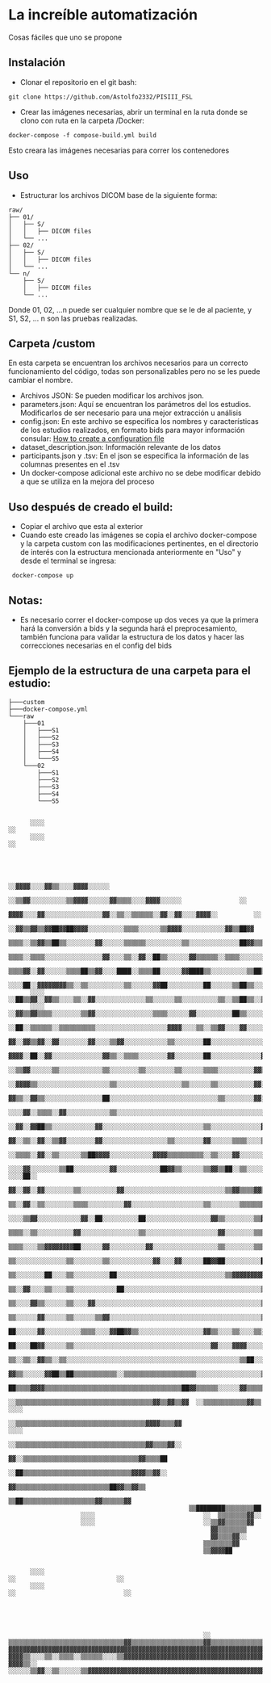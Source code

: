 # La increíble automatización    
Cosas fáciles que uno se propone
## Instalación
- Clonar el repositorio en el git bash:
```
git clone https://github.com/Astolfo2332/PISIII_FSL
```
- Crear las imágenes necesarias, abrir un terminal en la ruta donde se clono con ruta en la carpeta /Docker:
```
docker-compose -f compose-build.yml build
```
Esto creara las imágenes necesarias para correr los contenedores
## Uso
- Estructurar los archivos DICOM base de la siguiente forma: 
```
raw/
├── 01/
│   ├── S/
│   │   ├── DICOM files
│   └── ...
├── 02/
│   ├── S/
│   │   ├── DICOM files
│   └── ...
└── n/
    ├── S/
    │   ├── DICOM files
    └── ...
```
Donde 01, 02, ...n puede ser cualquier nombre que se le de al paciente, y S1, S2, ... n son las pruebas realizadas.
## Carpeta /custom 
En esta carpeta se encuentran los archivos necesarios para un correcto funcionamiento del código, todas son personalizables pero no se les puede cambiar el nombre.

- Archivos JSON:
Se pueden modificar los archivos json.
- parameters.json:
Aquí se encuentran los parámetros del los estudios. Modificarlos de ser necesario para una mejor extracción u análisis
- config.json:
En este archivo se especifica los nombres y características de los estudios realizados, en formato bids para mayor información consular: [How to create a configuration file](https://unfmontreal.github.io/Dcm2Bids/docs/how-to/create-config-file/)
- dataset_description.json:
Información relevante de los datos
- participants.json y .tsv:
En el json se especifica la información de las columnas presentes en el .tsv
- Un docker-compose adicional este archivo no se debe modificar debido a que se utiliza en la mejora del proceso
## Uso después de creado el build:
- Copiar el archivo que esta al exterior 
- Cuando este creado las imágenes se copia el archivo docker-compose y la carpeta custom con las modificaciones pertinentes, en el directorio de interés con la estructura mencionada anteriormente en "Uso" y desde el terminal se ingresa:

```
 docker-compose up
``` 
## Notas:

- Es necesario correr el docker-compose up dos veces ya que la primera hará la conversión a bids y la segunda hará el preprocesamiento, también funciona para validar la estructura de los datos y hacer las correcciones necesarias en el config del bids 
## Ejemplo de la estructura de una carpeta para el estudio: 

```
├───custom
├───docker-compose.yml
└───raw
    ├───01
    │   ├───S1
    │   ├───S2
    │   ├───S3
    │   ├───S4
    │   └───S5
    └───02
        ├───S1
        ├───S2
        ├───S3
        ├───S4
        └───S5
```

##
```
      ░░░░                                                                                            ░░                                      
      ░░░░                                                                                            ░░                                      
                                                                                                                                              
                                                                                                                                              
                                                                                                                                              
                                                                                                                                              
                                                              ░░▓▓▓▓░░░░▓▓▒▒░░░░▓▓▓▓░░░░░░                                                    
                                                      ░░▒▒▓▓░░░░░░░░░░▒▒▓▓▓▓░░░░░░▓▓▒▒▒▒░░░░▓▓▓▓░░░░░░                ░░                      
                                                  ▓▓▓▓░░░░▓▓░░░░░░░░░░░░░░░░▓▓░░▒▒░░▒▒▒▒▒▒░░▓▓░░▓▓░░░░▓▓▓▓░░          ░░                      
                                            ░░▓▓▒▒▓▓▒▒▓▓██▓▓██▓▓▓▓░░░░░░░░░░▒▒▒▒░░░░░░▒▒▓▓▓▓░░░░░░░░░░░░▓▓▒▒██▓▓                              
                                          ▒▒▒▒░░▒▒▓▓▒▒██▒▒░░░░░░░░▓▓░░░░░░▒▒▒▒▒▒░░░░░░░░░░▒▒░░░░░░░░░░░░░░██▓▓▒▒▒▒▒▒                          
                                        ▒▒▒▒░░▒▒▒▒░░░░░░░░░░░░░░░░▓▓░░░░▒▒░░▓▓░░██▒▒░░░░░░▓▓▒▒▒▒▒▒░░▒▒▒▒░░░░░░░░▓▓▒▒▒▒                        
                                      ▒▒▒▒▓▓░░▓▓░░░░░░▒▒▒▒██▒▒▓▓░░░░████░░▒▒▒▒██░░░░░░▓▓████▒▒░░░░░░░░░░▒▒██▒▒░░░░██▒▒▓▓▒▒                    
                                    ░░░░██░░▓▓▓▓▓▓▓▓▒▒░░▒▒░░░░░░░░░░▒▒░░░░░░▓▓██░░░░░░░░░░██░░░░░░▒▒██▒▒░░░░░░░░░░░░░░░░▒▒▓▓                  
      ░░░░                      ░░██▒▒▓▓░░▓▓▒▒░░░░▒▒░░▓▓░░░░░░░░░░░░░░▒▒░░░░░░▒▒░░░░░░░░░░▒▒░░▒▒██▒▒░░▒▒░░░░░░▓▓▒▒▒▒▒▒░░▓▓░░▓▓                
      ░░░░                    ░░▓▓▒▒▓▓▒▒▒▒░░░░░░░░▒▒▓▓░░░░░░░░░░░░░░░░▒▒▒▒░░░░░░▓▓░░░░░░░░░░██▒▒░░░░░░▒▒░░░░░░░░░░░░▒▒▒▒░░▓▓▒▒▓▓              
                            ░░██░░▒▒▒▒▒▒░░▒▒▒▒▒▒▒▒▒▒░░░░░░░░░░░░░░░░░░░░▓▓▓▓░░░░▒▒░░▒▒▓▓░░░░▓▓░░░░░░░░▒▒░░░░░░░░░░░░░░▓▓░░▓▓▒▒▒▒▒▒            
                            ▓▓░░▓▓▒▒▓▓░░▓▓░░░░░░░░▓▓░░░░▒▒▓▓░░░░░░░░░░░░▒▒░░░░░░░░██░░░░░░░░░░░░░░░░▒▒░░░░░░░░░░░░░░░░░░░░░░░░░░██            
                            ▓▓▓▓░░██░░▓▓░░░░░░░░░░░░░░▓▓▒▒░░▒▒▒▒░░░░░░░░▓▓░░░░░░░░██░░░░░░░░░░░░░░▓▓▒▒▒▒░░░░░░▒▒▓▓░░░░░░░░░░░░░░░░▓▓          
                          ░░▒▒▓▓░░░░░░▒▒░░░░░░░░░░░░▒▒░░░░░░░░▒▒░░░░░░░░▒▒░░░░░░▒▒▒▒░░░░░░░░░░▓▓▒▒░░░░▒▒▓▓░░▓▓░░░░░░░░░░▓▓▓▓░░░░░░▒▒░░        
                        ░░▓▓▓▓▒▒░░░░░░░░░░░░░░░░░░░░▒▒░░░░░░░░░░░░░░░░░░▒▒░░░░░░▒▒░░░░░░░░░░▓▓░░░░░░░░░░░░██░░░░░░░░░░░░▓▓░░░░▓▓▒▒░░▓▓        
                        ▓▓▒▒░░▓▓▒▒░░░░░░░░░░░░░░░░██░░░░░░░░░░░░░░░░░░░░░░░░░░░░░░▒▒░░░░░░░░▓▓░░░░▒▒▒▒░░░░░░▒▒░░░░░░░░░░▓▓░░░░░░▒▒▒▒▒▒        
                      ░░░░▓▓░░▒▒▒▒░░▓▓░░░░░░░░░░░░▒▒░░░░░░░░░░░░░░░░░░░░░░░░░░░░░░░░░░░░░░░░░░░░░░▓▓░░░░░░░░▓▓░░░░░░░░░░░░░░░░░░░░▒▒░░░░      
                    ░░▓▓░░▓▓██▒▒░░░░░░░░░░░░▓▓░░░░░░░░░░░░░░░░░░░░░░░░░░░░▒▒░░░░░░░░░░░░░░▓▓░░░░░░░░░░░░░░░░░░▓▓██░░░░░░░░░░░░░░░░▒▒░░        
                    ▓▓░░▒▒░░▓▓░░▒▒▓▓░░░░░░░░▓▓░░░░░░░░░░░░░░░░░░▒▒░░░░░░░░▓▓░░░░░░▒▒▒▒░░░░▒▒░░░░░░░░░░░░░░░░░░░░░░░░░░░░░░░░░░░░░░▓▓░░░░      
                    ░░▒▒▒▒░░▓▓░░▒▒░░░░░░▒▒██▓▓▓▓░░░░░░░░░░░░▓▓▓▓▒▒▒▒▒▒▒▒▒▒░░▒▒░░░░▓▓░░░░░░░░░░░░░░░░░░░░░░░░░░░░░░░░░░▓▓▒▒░░░░▓▓▓▓▒▒░░        
                  ░░░░▓▓░░░░░░░░▒▒██░░░░░░░░░░▓▓░░░░░░░░░░░░██▓▓▒▒░░░░░░▒▒▓▓▒▒██░░▒▒░░░░░░░░░░░░██░░░░░░░░░░░░▒▒▓▓░░░░▒▒░░░░▓▓  ░░░░██░░      
                  ▓▓░░▓▓░░▓▓░░░░░░░░▒▒░░░░░░░░░░▓▓░░░░░░░░░░░░░░░░░░░░░░░░░░░░▒▒▓▓▒▒▒▒▓▓▒▒░░░░░░▓▓░░░░░░░░▒▒▓▓░░░░░░░░░░░░░░░░▓▓░░▒▒██        
                  ▒▒░░▓▓░░▒▒░░░░░░░░▒▒▒▒░░░░░░░░░░▓▓░░░░░░░░░░░░░░░░░░░░▒▒░░░░░░░░▒▒▒▒▒▒▒▒██▒▒▒▒██░░░░░░▒▒▓▓░░░░░░░░░░▓▓░░░░░░██░░▒▒▒▒        
                ░░░░▒▒▓▓░░░░░░░░░░░░▓▓░░██░░░░░░░░░░██░░░░░░░░░░░░░░░░░░▓▓▒▒░░░░░░░░▒▒▓▓░░░░░░░░░░▓▓▒▒░░▓▓░░░░░░░░░░░░▓▓░░░░░░▒▒▒▒▓▓▒▒        
                ▒▒▒▒░░▒▒░░░░░░░░░░▓▓░░░░░░░░░░░░░░░░▒▒░░░░░░░░░░░░░░░░░░░░▓▓░░░░░░░░▒▒▒▒░░░░░░░░░░░░▒▒▒▒░░░░░░░░░░░░░░▓▓░░░░▓▓░░▓▓▓▓░░        
                ▒▒▒▒░░░░▒▒▓▓▓▓▓▓▓▓██░░░░░░▓▓░░░░░░░░░░▓▓░░░░░░░░░░░░░░░░░░▒▒░░░░░░░░▒▒▒▒░░░░░░░░░░░░░░▓▓░░░░░░░░░░░░▒▒▒▒░░▓▓▓▓▓▓░░░░          
                ▒▒░░░░░░░░░░░░░░▒▒░░░░░░░░▒▒░░░░░░░░░░░░▓▓░░░░▓▓░░░░░░██▓▓██░░░░░░░░░░██░░░░░░░░░░░░░░░░▓▓▒▒░░░░░░▓▓░░░░▒▒▓▓░░░░░░██          
                ▒▒░░░░░░░░██░░░░▒▒░░░░░░░░░░██░░░░░░░░░░░░░░░░░░░░░░░░░░░░░░▒▒▓▓▓▓▓▓▓▓▓▓░░░░░░░░░░░░░░░░░░▒▒▒▒▒▒▓▓▒▒░░░░░░░░▓▓░░▓▓            
                ▒▒░░▓▓░░░░▒▒░░░░▒▒░░░░░░░░░░░░██░░░░░░░░░░░░░░░░░░░░░░░░░░░░░░░░░░░░░░▒▒▓▓░░░░░░▓▓▓▓▒▒░░░░░░▒▒▒▒░░░░░░░░░░░░░░▓▓              
                ▒▒░░░░▓▓▒▒░░░░░░▒▒░░░░▓▓░░░░░░░░░░░░░░░░░░░░░░░░░░░░░░░░░░░░░░░░░░░░░░▒▒░░░░░░░░░░░░░░░░░░░░░░▒▒░░░░░░░░▒▒▓▓▒▒                
                ▒▒░░░░░░▓▓░░░░░░▒▒░░░░░░▒▒▓▓░░░░░░░░░░░░░░░░░░░░░░░░░░░░░░░░░░░░░░░░░░▒▒░░░░░░░░▓▓░░░░░░░░░░░░████▓▓▓▓▓▓                      
                  ██░░░░░░▓▓░░░░░░░░░░▒▒▒▒░░░░▓▓██▓▓▒▒░░░░░░░░░░░░░░░░░░▓▓▒▒░░░░▒▒░░░░▒▒░░░░░░░░██░░░░░░░░░░▒▒░░                              
                    ██░░░░██▓▓░░░░░░▒▒░░░░░░░░░░░░░░░░░░░░░░░░░░░░░░░░░░░░░░▓▓░░░░▓▓▓▓░░░░░░░░░░▓▓▒▒░░░░░░░░▓▓                                
                    ▒▒░░▒▒░░▓▓▒▒░░▒▒░░░░░░░░░░░░░░░░░░░░░░░░░░░░░░░░░░░░░░░░░░░░░░░░▒▒██░░░░░░░░▒▒░░░░░░░░▒▒▒▒                                
                      ▓▓▒▒░░░░░░▓▓██▒▒██▒▒▒▒▒▒▒▒▒▒▒▒░░▒▒▒▒▒▒▒▒▒▒▒▒▒▒▒▒▒▒▒▒░░░░░░░░░░░░░░░░░░▒▒▓▓░░░░░░░░▓▓▓▓                                  
                        ██▒▒▒▒▓▓▓▓▒▒▒▒▒▒▒▒▒▒▒▒▒▒▒▒▒▒▒▒▒▒▒▒▒▒▒▒▒▒▒▒▒▒▒▒▒▒██▓▓▒▒▒▒▒▒░░░░░░▓▓▒▒▒▒▒▒▒▒▒▒████▒▒                                    
                              ░░▒▒▒▒▒▒▒▒▒▒▒▒▒▒▒▒▒▒▒▒▒▒▒▒▒▒▒▒▒▒▒▒▒▒▒▒▒▒▓▓▒▒▓▓▒▒▓▓  ░░▒▒▒▒▒▒▒▒▒▒▒▒▓▓▒▒                                  ░░░░    
                              ░░▒▒▒▒▒▒▒▒▒▒▒▒▒▒▒▒▒▒▒▒▒▒▒▒▒▒▒▒▒▒▒▒▒▒▒▒▓▓▓▓▒▒▒▒▓▓                                                        ░░░░    
                              ░░▒▒▒▒▒▒▒▒▒▒▒▒▒▒▒▒▒▒▒▒▒▒▒▒▒▒▒▒▒▒▒▒▒▒▒▒▓▓▒▒▒▒▓▓░░                                                                
                                ▓▓░░▒▒▒▒▒▒▒▒▒▒▒▒▒▒▒▒▒▒▒▒▒▒▒▒▒▒▒▒▒▒▒▒▓▓▒▒▒▒██                                                                  
                                ░░██▒▒▒▒▒▒▒▒▒▒▒▒▒▒▒▒▒▒▒▒▒▒▒▒▒▒▒▒▒▒▓▓▓▓▒▒▓▓░░                                                                  
                                    ▓▓▒▒▒▒▒▒▒▒▒▒▒▒▒▒▒▒▒▒▒▒▒▒▒▒▒▒██▓▓▒▒▓▓▒▒                                                                    
                                      ▒▒██▒▒▒▒▒▒▒▒▒▒▒▒▒▒▒▒▒▒▒▒▓▓▒▒▒▒▒▒▓▓                                                                      
                                                  ▒▒████████▒▒▒▒▒▒▒▒██                                                                        
                    ░░░░                              ░░  ▒▒▒▒▒▒▒▒▓▓░░                                                                        
                    ░░░░                              ░░▒▒▓▓▒▒▒▒▒▒▓▓                                                                          
                                                        ▓▓▒▒▒▒▒▒▒▒                                                                            
                                                        ▓▓▒▒▒▒▓▓░░                                                                            
                                                      ▒▒▒▒▒▒▒▒▓▓                                                                              
                                                      ▒▒▓▓▓▓██                                                                                
                                                                                                                                              
                                                                                                                                              
      ░░░░                                                              ░░                            ░░                                      
      ░░░░                                                            ░░                              ░░                                      
                                                                                                                                              
                                                                                                                                              
                                                                                                                                              
                                                                                                                                              
                                                                                                                                              
                                                      ░░                                                                                      
▒▒▒▒▒▒▒▒▒▒▒▒▒▒▒▒▒▒▒▒▒▒▒▒▒▒▒▒▒▒▒▒▓▓▒▒▒▒▒▒▒▒▒▒▒▒▒▒▒▒▒▒▒▒▓▓▒▒▒▒▒▒▒▒▒▒▒▒▒▒▒▒▒▒▒▒▒▒▒▒▒▒▒▒▒▒▒▒▒▒▒▒▒▒▒▒▒▒▒▒▒▒▒▒▒▒▒▒▒▒▒▒▒▒▒▒▒▒▒▒▒▒▒▒▒▒▒▒▒▒▒▒▒▒▒▒▒▒▒▒▒▒
▓▓▓▓▓▓▓▓▓▓▓▓▓▓▓▓▓▓▓▓▓▓▓▓▓▓▓▓▓▓▓▓▓▓▓▓▓▓▓▓▓▓▓▓▓▓▓▓▓▓▓▓▓▓▓▓▓▓▓▓▓▓▓▓▓▓▓▓▓▓▓▓▓▓▓▓▓▓▓▓▓▓▓▓▓▓▓▓▓▓▓▓▓▓▓▓▓▓▓▓▓▓▓▓▓▓▓▓▓▓▓▓▓▓▓▓▓▓▓▓▓▓▓▓▓▓▓▓▓▓▓▓▓▓▓▓▓▓▓▓▓▓
▓▓▓▓▒▒░░░░▒▒░░▒▒▒▒░░▒▒▒▒▒▒░░░░▒▒▓▓▓▓▓▓▓▓▓▓▓▓▓▓▓▓▓▓▓▓▓▓▓▓▓▓▓▓▓▓▓▓▓▓▓▓▓▓▓▓▓▓▓▓▓▓▓▓▓▓▓▓▓▓▓▓▓▓▓▓▓▓▓▓▓▓▓▓▓▓▓▓▓▓▓▓▓▓▓▓▓▓▓▓▓▓▓▓▓▓▓▓▓▓▓▓▓▓▓▓▓▓▓▓▓▓▓▓▓▓
▓▓▓▓▒▒░░  ░░░░░░▒▒▓▓░░▒▒░░░░░░▒▒▓▓▓▓▓▓▓▓▓▓▓▓▓▓▓▓▓▓▓▓▓▓▓▓▓▓▓▓▓▓▓▓▓▓▓▓▓▓▓▓▓▓▓▓▓▓▓▓▓▓▓▓▓▓▓▓▓▓▓▓▓▓▓▓▓▓▓▓▓▓▓▓▓▓▓▓▓▓▓▓▓▓▓▓▓▓▓▓▓▓▓▓▓▓▓▓▓▓▓▓▓▓▓▓▓▓▓▓▓▓
     

```
